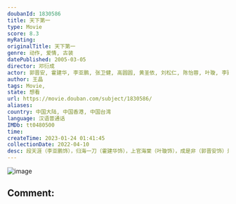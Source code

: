 ```yaml
---
doubanId: 1830586
title: 天下第一
type: Movie
score: 8.3
myRating: 
originalTitle: 天下第一
genre: 动作, 爱情, 古装
datePublished: 2005-03-05
director: 邓衍成
actor: 郭晋安, 霍建华, 李亚鹏, 张卫健, 高圆圆, 黄圣依, 刘松仁, 陈怡蓉, 叶璇, 李建义, 邓超, 汤镇业, 陈法蓉, 唐群, 傅芳玲, 岳跃利, 谭建昌, 童彤, 邓小鸥, 金永钢, 曲敬国, 张澎, 卢勇, 姜广涛, 李思蓓, 张雷, 李世荣
author: 王晶
tags: Movie, 
state: 想看
url: https://movie.douban.com/subject/1830586/
aliases: 
country: 中国大陆, 中国香港, 中国台湾
language: 汉语普通话
IMDb: tt0480500
time: 
createTime: 2023-01-24 01:41:45
collectionDate: 2022-04-10
desc: 段天涯（李亚鹏饰），归海一刀（霍建华饰），上官海棠（叶璇饰），成是非（郭晋安饰）是护龙山庄的四大密探，各自有着江湖众人无法匹及的绝技，效命于神侯朱无视（刘松仁饰）。此时因正德皇帝(邓超饰)...
---
```


![image](p2189358261.jpg)

Comment: 
---

